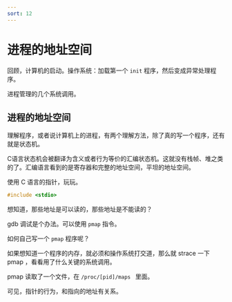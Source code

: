 ```yaml
---
sort: 12
---
```

# 进程的地址空间

回顾，计算机的启动。操作系统：加载第一个 `init` 程序，然后变成异常处理程序。

进程管理的几个系统调用。


## 进程的地址空间

理解程序，或者说计算机上的进程，有两个理解方法，除了真的写一个程序，还有就是状态机。

C语言状态机会被翻译为含义或者行为等价的汇编状态机。这就没有栈帧、堆之类的了。汇编语言看到的是寄存器和完整的地址空间，平坦的地址空间。

使用 C 语言的指针，玩玩。
```c
#include <stdio>


```

想知道，那些地址是可以读的，那些地址是不能读的？

gdb 调试是个办法。可以使用 `pmap` 指令。

如何自己写一个 `pmap` 程序呢？

如果想知道一个程序的内存，就必须和操作系统打交道，那么就 strace 一下 pmap ，看看用了什么关键的系统调用。

pmap 读取了一个文件，在 `/proc/[pid]/maps ` 里面。

可见，指针的行为，和指向的地址有关系。


